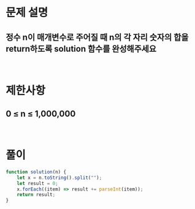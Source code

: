 # 문제 설명
## 정수 n이 매개변수로 주어질 때 n의 각 자리 숫자의 합을 return하도록 solution 함수를 완성해주세요

<br>

# 제한사항
## 0 ≤ n ≤ 1,000,000

<br>

# 풀이

```js
function solution(n) {
    let x = n.toString().split("");
    let result = 0;
    x.forEach((item) => result += parseInt(item));
    return result;
}
```